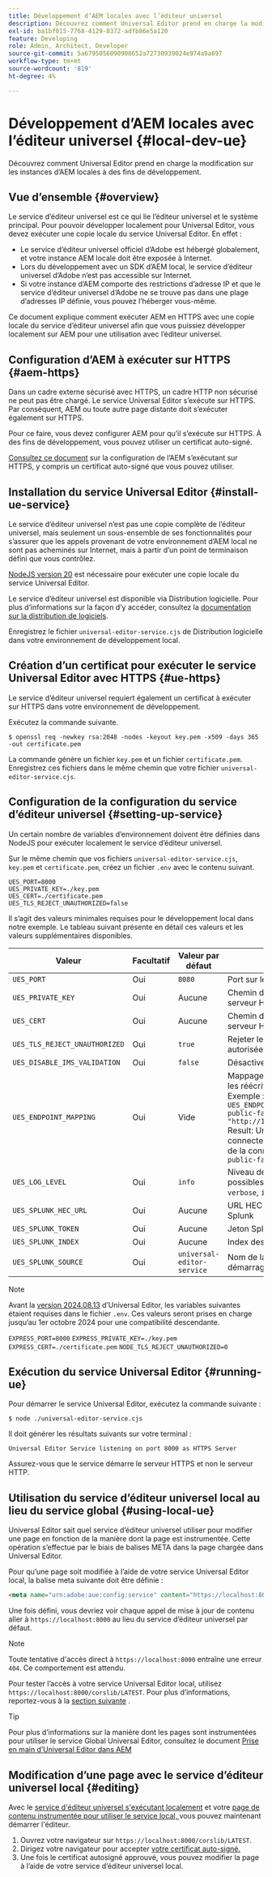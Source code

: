```yaml
---
title: Développement d’AEM locales avec l’éditeur universel
description: Découvrez comment Universal Editor prend en charge la modification sur les instances d’AEM locales à des fins de développement.
exl-id: ba1bf015-7768-4129-8372-adfb86e5a120
feature: Developing
role: Admin, Architect, Developer
source-git-commit: 5a6795056090908652a72730939024e974a9a697
workflow-type: tm+mt
source-wordcount: '819'
ht-degree: 4%

---
```



# Développement d’AEM locales avec l’éditeur universel {#local-dev-ue}

Découvrez comment Universal Editor prend en charge la modification sur les instances d’AEM locales à des fins de développement.

## Vue d’ensemble {#overview}

Le service d’éditeur universel est ce qui lie l’éditeur universel et le système principal. Pour pouvoir développer localement pour Universal Editor, vous devez exécuter une copie locale du service Universal Editor. En effet :

* Le service d’éditeur universel officiel d’Adobe est hébergé globalement, et votre instance AEM locale doit être exposée à Internet.
* Lors du développement avec un SDK d’AEM local, le service d’éditeur universel d’Adobe n’est pas accessible sur Internet.
* Si votre instance d’AEM comporte des restrictions d’adresse IP et que le service d’éditeur universel d’Adobe ne se trouve pas dans une plage d’adresses IP définie, vous pouvez l’héberger vous-même.

Ce document explique comment exécuter AEM en HTTPS avec une copie locale du service d’éditeur universel afin que vous puissiez développer localement sur AEM pour une utilisation avec l’éditeur universel.

## Configuration d’AEM à exécuter sur HTTPS {#aem-https}

Dans un cadre externe sécurisé avec HTTPS, un cadre HTTP non sécurisé ne peut pas être chargé. Le service Universal Editor s’exécute sur HTTPS. Par conséquent, AEM ou toute autre page distante doit s’exécuter également sur HTTPS.

Pour ce faire, vous devez configurer AEM pour qu’il s’exécute sur HTTPS. À des fins de développement, vous pouvez utiliser un certificat auto-signé.

[Consultez ce document](https://experienceleague.adobe.com/docs/experience-manager-learn/foundation/security/use-the-ssl-wizard.html?lang=fr) sur la configuration de l’AEM s’exécutant sur HTTPS, y compris un certificat auto-signé que vous pouvez utiliser.

## Installation du service Universal Editor {#install-ue-service}

Le service d’éditeur universel n’est pas une copie complète de l’éditeur universel, mais seulement un sous-ensemble de ses fonctionnalités pour s’assurer que les appels provenant de votre environnement d’AEM local ne sont pas acheminés sur Internet, mais à partir d’un point de terminaison défini que vous contrôlez.

[NodeJS version 20](https://nodejs.org/en/download/releases) est nécessaire pour exécuter une copie locale du service Universal Editor.

Le service d’éditeur universel est disponible via Distribution logicielle. Pour plus d’informations sur la façon d’y accéder, consultez la [documentation sur la distribution de logiciels](https://experienceleague.adobe.com/docs/experience-cloud/software-distribution/home.html?lang=fr).

Enregistrez le fichier `universal-editor-service.cjs` de Distribution logicielle dans votre environnement de développement local.

## Création d’un certificat pour exécuter le service Universal Editor avec HTTPS {#ue-https}

Le service d’éditeur universel requiert également un certificat à exécuter sur HTTPS dans votre environnement de développement.

Exécutez la commande suivante.

```text
$ openssl req -newkey rsa:2048 -nodes -keyout key.pem -x509 -days 365 -out certificate.pem
```

La commande génère un fichier `key.pem` et un fichier `certificate.pem`. Enregistrez ces fichiers dans le même chemin que votre fichier `universal-editor-service.cjs`.

## Configuration de la configuration du service d’éditeur universel {#setting-up-service}

Un certain nombre de variables d’environnement doivent être définies dans NodeJS pour exécuter localement le service d’éditeur universel.

Sur le même chemin que vos fichiers `universal-editor-service.cjs`, `key.pem` et `certificate.pem`, créez un fichier `.env` avec le contenu suivant.

```text
UES_PORT=8000
UES_PRIVATE_KEY=./key.pem
UES_CERT=./certificate.pem
UES_TLS_REJECT_UNAUTHORIZED=false
```

Il s’agit des valeurs minimales requises pour le développement local dans notre exemple. Le tableau suivant présente en détail ces valeurs et les valeurs supplémentaires disponibles.

| Valeur | Facultatif | Valeur par défaut | Description |
|---|---|---|---|
| `UES_PORT` | Oui | `8080` | Port sur lequel le serveur s’exécute |
| `UES_PRIVATE_KEY` | Oui | Aucune | Chemin d’accès à la clé privée du serveur HTTPS |
| `UES_CERT` | Oui | Aucune | Chemin du fichier de certification pour le serveur HTTPS |
| `UES_TLS_REJECT_UNAUTHORIZED` | Oui | `true` | Rejeter les connexions TLS non autorisées |
| `UES_DISABLE_IMS_VALIDATION` | Oui | `false` | Désactiver la validation IMS |
| `UES_ENDPOINT_MAPPING` | Oui | Vide | Mappage des points de terminaison pour les réécritures internes<br>Exemple : `UES_ENDPOINT_MAPPING='[{"https://your-public-facing-author-domain.net": "http://10.0.0.1:4502"}]'`<br>Result: Universal Editor Service se connecte à `http://10.0.0.1:4502` au lieu de la connexion fournie `https://your-public-facing-author-domain.net` |
| `UES_LOG_LEVEL` | Oui | `info` | Niveau de journal du serveur, les valeurs possibles sont `silly`, `trace`, `debug`, `verbose`, `info`, `log`, `warn`, `error` et `fatal` |
| `UES_SPLUNK_HEC_URL` | Oui | Aucune | URL HEC vers le point de terminaison Splunk |
| `UES_SPLUNK_TOKEN` | Oui | Aucune | Jeton Splunk |
| `UES_SPLUNK_INDEX` | Oui | Aucune | Index des journaux à écrire |
| `UES_SPLUNK_SOURCE` | Oui | `universal-editor-service` | Nom de la source dans les journaux de démarrage |

>[!NOTE]
>
>Avant la [version 2024.08.13](/help/release-notes/universal-editor/current.md) d’Universal Editor, les variables suivantes étaient requises dans le fichier `.env`. Ces valeurs seront prises en charge jusqu’au 1er octobre 2024 pour une compatibilité descendante.
>
>`EXPRESS_PORT=8000`
>`EXPRESS_PRIVATE_KEY=./key.pem`
>`EXPRESS_CERT=./certificate.pem`
>`NODE_TLS_REJECT_UNAUTHORIZED=0`

## Exécution du service Universal Editor {#running-ue}

Pour démarrer le service Universal Editor, exécutez la commande suivante :

```text
$ node ./universal-editor-service.cjs
```

Il doit générer les résultats suivants sur votre terminal :

```text
Universal Editor Service listening on port 8000 as HTTPS Server
```

Assurez-vous que le service démarre le serveur HTTPS et non le serveur HTTP.

## Utilisation du service d’éditeur universel local au lieu du service global {#using-local-ue}

Universal Editor sait quel service d’éditeur universel utiliser pour modifier une page en fonction de la manière dont la page est instrumentée. Cette opération s’effectue par le biais de balises META dans la page chargée dans Universal Editor.

Pour qu’une page soit modifiée à l’aide de votre service Universal Editor local, la balise meta suivante doit être définie :

```html
<meta name="urn:adobe:aue:config:service" content="https://localhost:8000">
```

Une fois défini, vous devriez voir chaque appel de mise à jour de contenu aller à `https://localhost:8000` au lieu du service d’éditeur universel par défaut.

>[!NOTE]
>
>Toute tentative d&#39;accès direct à `https://localhost:8000` entraîne une erreur `404`. Ce comportement est attendu.
>
>Pour tester l’accès à votre service Universal Editor local, utilisez `https://localhost:8000/corslib/LATEST`. Pour plus d’informations, reportez-vous à la [section suivante](#editing) .

>[!TIP]
>
>Pour plus d’informations sur la manière dont les pages sont instrumentées pour utiliser le service Global Universal Editor, consultez le document [Prise en main d’Universal Editor dans AEM](/help/implementing/universal-editor/getting-started.md#instrument-page)

## Modification d’une page avec le service d’éditeur universel local {#editing}

Avec le [service d&#39;éditeur universel s&#39;exécutant localement](#running-ue) et votre [ page de contenu instrumentée pour utiliser le service local, ](#using-loca-ue) vous pouvez maintenant démarrer l&#39;éditeur.

1. Ouvrez votre navigateur sur `https://localhost:8000/corslib/LATEST`.
1. Dirigez votre navigateur pour accepter [votre certificat auto-signé.](#ue-https)
1. Une fois le certificat autosigné approuvé, vous pouvez modifier la page à l’aide de votre service d’éditeur universel local.

